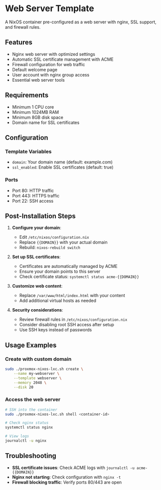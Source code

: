 # Web Server Template

A NixOS container pre-configured as a web server with nginx, SSL support, and firewall rules.

## Features

- Nginx web server with optimized settings
- Automatic SSL certificate management with ACME
- Firewall configuration for web traffic
- Default welcome page
- User account with nginx group access
- Essential web server tools

## Requirements

- Minimum 1 CPU core
- Minimum 1024MB RAM
- Minimum 8GB disk space
- Domain name for SSL certificates

## Configuration

### Template Variables

- `domain`: Your domain name (default: example.com)
- `ssl_enabled`: Enable SSL certificates (default: true)

### Ports

- Port 80: HTTP traffic
- Port 443: HTTPS traffic
- Port 22: SSH access

## Post-Installation Steps

1. **Configure your domain**:
   - Edit `/etc/nixos/configuration.nix`
   - Replace `{{DOMAIN}}` with your actual domain
   - Rebuild: `nixos-rebuild switch`

2. **Set up SSL certificates**:
   - Certificates are automatically managed by ACME
   - Ensure your domain points to this server
   - Check certificate status: `systemctl status acme-{{DOMAIN}}`

3. **Customize web content**:
   - Replace `/var/www/html/index.html` with your content
   - Add additional virtual hosts as needed

4. **Security considerations**:
   - Review firewall rules in `/etc/nixos/configuration.nix`
   - Consider disabling root SSH access after setup
   - Use SSH keys instead of passwords

## Usage Examples

### Create with custom domain
```bash
sudo ./proxmox-nixos-lxc.sh create \
    --name my-webserver \
    --template webserver \
    --memory 2048 \
    --disk 20
```

### Access the web server
```bash
# SSH into the container
sudo ./proxmox-nixos-lxc.sh shell <container-id>

# Check nginx status
systemctl status nginx

# View logs
journalctl -u nginx
```

## Troubleshooting

- **SSL certificate issues**: Check ACME logs with `journalctl -u acme-{{DOMAIN}}`
- **Nginx not starting**: Check configuration with `nginx -t`
- **Firewall blocking traffic**: Verify ports 80/443 are open 